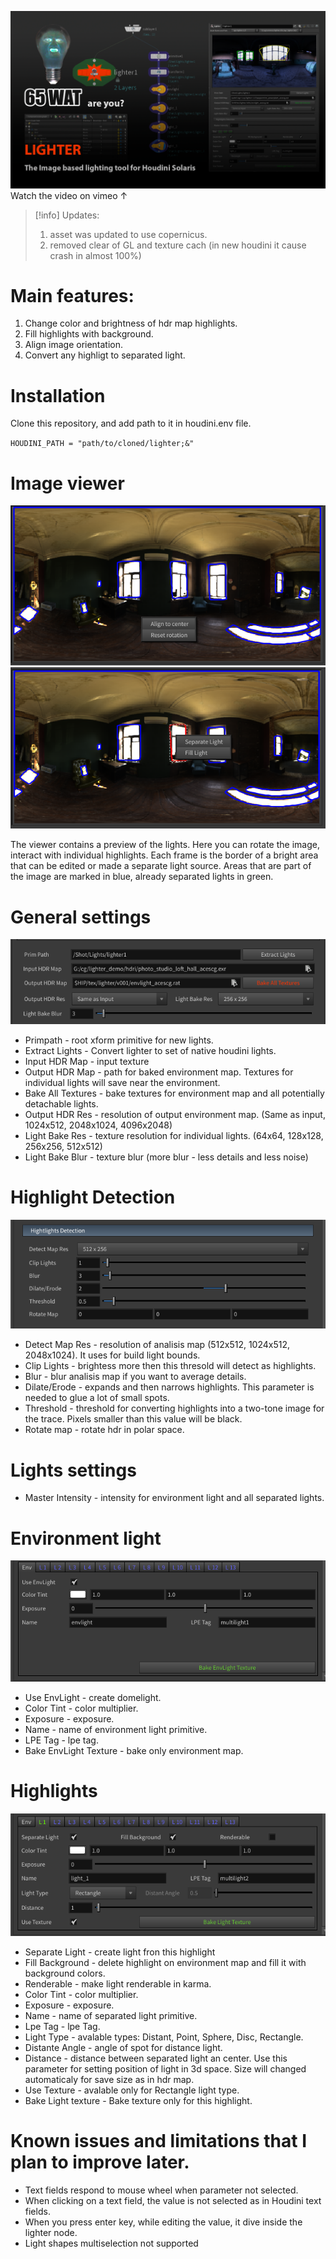 [![Demo Video](images/cover_video.png)](https://vimeo.com/849685714)
Watch the video on vimeo ↑

> [!info]
> Updates: 
>   1. asset was updated to use copernicus.
>   2. removed clear of GL and texture cach (in new houdini it cause crash in almost 100%)

# Main features:
1. Change color and brightness of hdr map highlights.
2. Fill highlights with background.
3. Align image orientation.
4. Convert any highligt to separated light.


# Installation
Clone this repository, and add path to it in houdini.env file.

`HOUDINI_PATH = "path/to/cloned/lighter;&"`

# Image viewer
![image](images/map_context_menu.png)![image](images/light_context_menu.png)

The viewer contains a preview of the lights. Here you can rotate the image, interact with individual highlights.
Each frame is the border of a bright area that can be edited or made a separate light source.
Areas that are part of the image are marked in blue, already separated lights in green.

# General settings
![image](images/general_settings.png)

* Primpath - root xform primitive for new lights.
* Extract Lights - Convert lighter to set of native houdini lights.
* Input HDR Map - input texture
* Output HDR Map - path for baked environment map. Textures for individual lights will save near the environment.
* Bake All Textures - bake textures for environment map and all potentially detachable lights.
* Output HDR Res - resolution of output environment map. (Same as input, 1024x512, 2048x1024, 4096x2048)
* Light Bake Res - texture resolution for individual lights. (64x64, 128x128, 256x256, 512x512)
* Light Bake Blur - texture blur (more blur - less details and less noise)

# Highlight Detection
![image](images/highlight_detection.png)

* Detect Map Res - resolution of analisis map (512x512, 1024x512, 2048x1024). It uses for build light bounds.
* Clip Lights - brightess more then this thresold will detect as highlights.
* Blur - blur analisis map if you want to average details.
* Dilate/Erode - expands and then narrows highlights. This parameter is needed to glue a lot of small spots.
* Threshold - threshold for converting highlights into a two-tone image for the trace. Pixels smaller than this value will be black.
* Rotate map - rotate hdr in polar space.

# Lights settings
* Master Intensity - intensity for environment light and all separated lights.

# Environment light
![image](images/envlight_settings.png)

* Use EnvLight - create domelight.
* Color Tint - color multiplier.
* Exposure - exposure.
* Name - name of environment light primitive.
* LPE Tag - lpe tag.
* Bake EnvLight Texture - bake only environment map.

# Highlights
![image](images/light_settings.png)

* Separate Light - create light fron this highlight
* Fill Background - delete highlight on environment map and fill it with background colors.
* Renderable - make light renderable in karma.
* Color Tint - color multiplier.
* Exposure - exposure.
* Name - name of separated light primitive.
* Lpe Tag - lpe Tag.
* Light Type - avalable types: Distant, Point, Sphere, Disc, Rectangle.
* Distante Angle - angle of spot for distance light. 
* Distance - distance between separated light an center. Use this parameter for setting position of light in 3d space. Size will changed automaticaly for save size as in hdr map.
* Use Texture - avalable only for Rectangle light type.
* Bake Light texture - Bake texture only for this highlight.

# Known issues and limitations that I plan to improve later.
* Text fields respond to mouse wheel when parameter not selected.
* When clicking on a text field, the value is not selected as in Houdini text fields.
* When you press enter key, while editing the value, it dive inside the lighter node.
* Light shapes multiselection not supported
